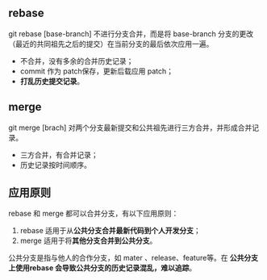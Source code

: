 ## rebase
git rebase [base-branch] 不进行分支合并，而是将 base-branch 分支的更改（最近的共同祖先之后的提交）在当前分支的最后依次应用一遍。
- 不合并，没有多余的合并历史记录；
- commit 作为 patch保存，更新后载应用 patch；
- **打乱历史提交记录**。

## merge
git merge [brach] 对两个分支最新提交和公共祖先进行三方合并，并形成合并记录。
- 三方合并，有合并记录；
- 历史记录按时间顺序。


## 应用原则
rebase 和 merge 都可以合并分支，有以下应用原则：
1. rebase 适用于从**公共分支合并最新代码到个人开发分支**；
2. merge 适用于将**其他分支合并到公共分支**。

公共分支是指与他人的合作分支，如 mater 、release、feature等。在 **公共分支上使用rebase 会导致公共分支的历史记录混乱，难以追踪**。
